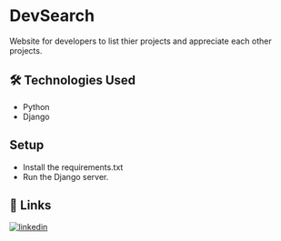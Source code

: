 # DevSearch

Website for developers to list thier projects and appreciate each other projects.
## 🛠 Technologies Used
- Python
- Django


## Setup

- Install the requirements.txt
- Run the Django server.

## 🔗 Links

[![linkedin](https://img.shields.io/badge/linkedin-0A66C2?style=for-the-badge&logo=linkedin&logoColor=white)](https://www.linkedin.com/in/shahzaib-jutt-482057182)
